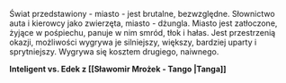 
Świat przedstawiony - miasto - jest brutalne, bezwzględne. Słownictwo auta i kierowcy jako zwierzęta, miasto - dżungla. Miasto jest zatłoczone, żyjące w pośpiechu, panuje w nim smród, tłok i hałas. Jest przestrzenią okazji, możliwości wygrywa je silniejszy, większy, bardziej uparty i sprytniejszy. Wygrywa się kosztem drugiego, naiwnego.  

**Inteligent vs. Edek z [[Sławomir Mrożek  - Tango |Tanga]]**
